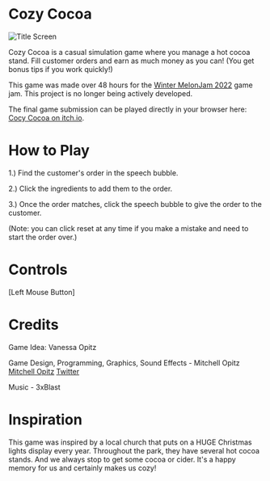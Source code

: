 # Cozy Cocoa

![Title Screen](https://img.itch.zone/aW1nLzEwOTE0NDgxLnBuZw==/347x500/d56qAJ.png)

Cozy Cocoa is a casual simulation game where you manage a hot cocoa stand.  Fill customer orders and earn as much money as you can!  (You get bonus tips if you work quickly!)

This game was made over 48 hours for the [Winter MelonJam 2022](https://itch.io/jam/winter-melonjam-2022) game jam.  This project is no longer being actively developed.

The final game submission can be played directly in your browser here: [Cocy Cocoa on itch.io](https://mitchellopitz.itch.io/cozy-cocoa).

# How to Play

1.) Find the customer's order in the speech bubble.

2.) Click the ingredients to add them to the order.

3.) Once the order matches, click the speech bubble to give the order to the customer.

(Note: you can click reset at any time if you make a mistake and need to start the order over.)

# Controls
[Left Mouse Button]

# Credits
Game Idea: Vanessa Opitz

Game Design, Programming, Graphics, Sound Effects - Mitchell Opitz  [Mitchell Opitz](https://gamedev.mitchellopitz.net/)  [Twitter](https://twitter.com/MitchellOpitz)

Music - 3xBlast

# Inspiration

This game was inspired by a local church that puts on a HUGE Christmas lights display every year.  Throughout the park, they have several hot cocoa stands.  And we always stop to get some cocoa or cider.  It's a happy memory for us and certainly makes us cozy!
